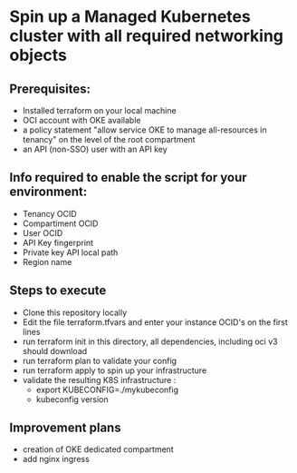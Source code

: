 # Spin up a Managed Kubernetes cluster with all required networking objects #

## Prerequisites: ##

- Installed terraform on your local machine
- OCI account with OKE available
- a policy statement "allow service OKE to manage all-resources in tenancy" on the level of the root compartment
- an API (non-SSO) user with an API key

## Info required to enable the script for your environment: ##
- Tenancy OCID
- Compartiment OCID
- User OCID
- API Key fingerprint
- Private key API local path
- Region name

## Steps to execute ##

- Clone this repository locally
- Edit the file terraform.tfvars and enter your instance OCID's on the first lines
- run terraform init in this directory, all dependencies, including oci v3 should download
- run terraform plan to validate your config
- run terraform apply to spin up your infrastructure
- validate the resulting K8S infrastructure :
   - export KUBECONFIG=./mykubeconfig
   - kubeconfig version

## Improvement plans ##
- creation of OKE dedicated compartment
- add nginx ingress 
